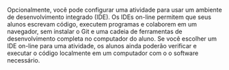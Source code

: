 Opcionalmente, você pode configurar uma atividade para usar um ambiente de desenvolvimento integrado (IDE). Os IDEs on-line permitem que seus alunos escrevam código, executem programas e colaborem em um navegador, sem instalar o Git e uma cadeia de ferramentas de desenvolvimento completa no computador do aluno. Se você escolher um IDE on-line para uma atividade, os alunos ainda poderão verificar e executar o código localmente em um computador com o o software necessário.
